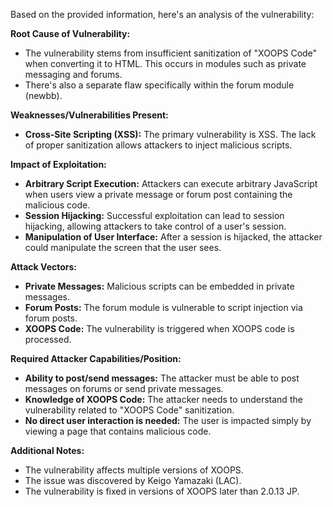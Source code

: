Based on the provided information, here's an analysis of the vulnerability:

**Root Cause of Vulnerability:**
- The vulnerability stems from insufficient sanitization of "XOOPS Code" when converting it to HTML. This occurs in modules such as private messaging and forums.
- There's also a separate flaw specifically within the forum module (newbb).

**Weaknesses/Vulnerabilities Present:**
- **Cross-Site Scripting (XSS):**  The primary vulnerability is XSS.  The lack of proper sanitization allows attackers to inject malicious scripts.

**Impact of Exploitation:**
- **Arbitrary Script Execution:** Attackers can execute arbitrary JavaScript when users view a private message or forum post containing the malicious code.
- **Session Hijacking:** Successful exploitation can lead to session hijacking, allowing attackers to take control of a user's session.
- **Manipulation of User Interface:** After a session is hijacked, the attacker could manipulate the screen that the user sees.

**Attack Vectors:**
- **Private Messages:** Malicious scripts can be embedded in private messages.
- **Forum Posts:** The forum module is vulnerable to script injection via forum posts.
- **XOOPS Code:** The vulnerability is triggered when XOOPS code is processed.

**Required Attacker Capabilities/Position:**
- **Ability to post/send messages:** The attacker must be able to post messages on forums or send private messages.
- **Knowledge of XOOPS Code:** The attacker needs to understand the vulnerability related to "XOOPS Code" sanitization.
- **No direct user interaction is needed:** The user is impacted simply by viewing a page that contains malicious code.

**Additional Notes:**
- The vulnerability affects multiple versions of XOOPS.
- The issue was discovered by Keigo Yamazaki (LAC).
- The vulnerability is fixed in versions of XOOPS later than 2.0.13 JP.